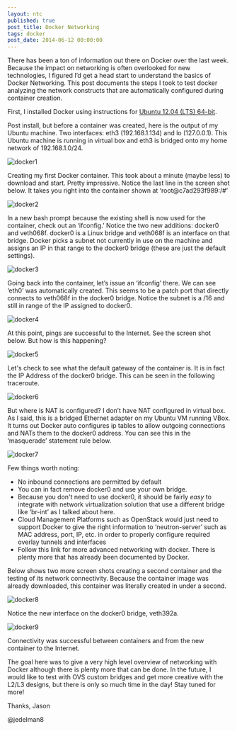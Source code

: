 ```yaml
---
layout: ntc
published: true
post_title: Docker Networking 
tags: docker
post_date: 2014-06-12 00:00:00 
---
```


There has been a ton of information out there on Docker over the last week.  Because the impact on networking is often overlooked for new technologies, I figured I’d get a head start to understand the basics of Docker Networking.  This post documents the steps I took to test docker analyzing the network constructs that are automatically configured during container creation.

<!--more-->

First, I installed Docker using instructions for [Ubuntu 12.04 (LTS) 64-bit](http://docs.docker.com/installation/ubuntulinux/#ubuntu-precise-1204-lts-64-bit).

Post install, but before a container was created, here is the output of my Ubuntu machine.  Two interfaces: eth3 (192.168.1.134) and lo (127.0.0.1).  This Ubuntu machine is running in virtual box and eth3 is bridged onto my home network of 192.168.1.0/24.

![docker1](/img/dock1.png)

Creating my first Docker container. This took about a minute (maybe less) to download and start.  Pretty impressive.  Notice the last line in the screen shot below.  It takes you right into the container shown at ‘root@c7ad293f989:/#’ 

![docker2](/img/dock2.png)

In a new bash prompt because the existing shell is now used for the container, check out an ‘ifconfig.’  Notice the two new additions: docker0 and veth068f.  docker0 is a Linux bridge and veth068f is an interface on that bridge.  Docker picks a subnet not currently in use on the machine and assigns an IP in that range to the docker0 bridge (these are just the default settings).

![docker3](/img/dock3.png)

Going back into the container, let’s issue an ‘ifconfig’ there.  We can see ‘eth0’ was automatically created.  This seems to be a patch port that directly connects to veth068f in the docker0 bridge.  Notice the subnet is a /16 and still in range of the IP assigned to docker0.

![docker4](/img/dock4.png)

At this point, pings are successful to the Internet.  See the screen shot below.  But how is this happening?

![docker5](/img/dock5.png)

Let's check to see what the default gateway of the container is.  It is in fact the IP Address of the docker0 bridge.  This can be seen in the following traceroute.

![docker6](/img/dock6.png)

But where is NAT is configured?  I don’t have NAT configured in virtual box.  As I said, this is a bridged Ethernet adapter on my Ubuntu VM running VBox.  It turns out Docker auto configures ip tables to allow outgoing connections and NATs them to the docker0 address.  You can see this in the ‘masquerade’ statement rule below.  

![docker7](/img/dock7.png)

Few things worth noting:

* No inbound connections are permitted by default
* You can in fact remove docker0 and use your own bridge.  
* Because you don't need to use docker0, it should be fairly *easy* to integrate with network virtualization solution that use a different bridge like ‘br-int’ as I talked about here.
* Cloud Management Platforms such as OpenStack would just need to support Docker to give the right information to ‘neutron-server’ such as MAC address, port, IP, etc. in order to properly configure required overlay tunnels and interfaces
* Follow this link for more advanced networking with docker. There is plenty more that has already been documented by Docker.

Below shows two more screen shots creating a second container and the testing of its network connectivity.  Because the container image was already downloaded, this container was literally created in under a second.

![docker8](/img/dock8.png)

Notice the new interface on the docker0 bridge, veth392a.

![docker9](/img/dock9.png)

Connectivity was successful between containers and from the new container to the Internet.

The goal here was to give a very high level overview of networking with Docker although there is plenty more that can be done.  In the future, I would like to test with OVS custom bridges and get more creative with the L2/L3 designs, but there is only so much time in the day!  Stay tuned for more!

Thanks,
Jason

@jedelman8
